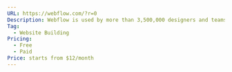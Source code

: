 ```yaml
---
URL: https://webflow.com/?r=0
Description: Webflow is used by more than 3,500,000 designers and teams to create, collaborate on, and scale beautiful websites in a completely visual canvas — no coding needed.
Tag:
  - Website Building
Pricing:
  - Free
  - Paid
Price: starts from $12/month
---
```

